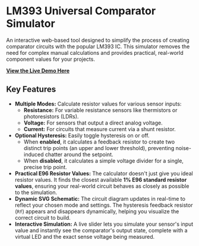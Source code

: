 # LM393 Universal Comparator Simulator

An interactive web-based tool designed to simplify the process of creating comparator circuits with the popular LM393 IC. This simulator removes the need for complex manual calculations and provides practical, real-world component values for your projects.

**[View the Live Demo Here](https://petervanderwalt.github.io/lm393-calculator-deluxe/)**

## Key Features

*   **Multiple Modes:** Calculate resistor values for various sensor inputs:
    *   **Resistance:** For variable resistance sensors like thermistors or photoresistors (LDRs).
    *   **Voltage:** For sensors that output a direct analog voltage.
    *   **Current:** For circuits that measure current via a shunt resistor.
*   **Optional Hysteresis:** Easily toggle hysteresis on or off.
    *   When **enabled**, it calculates a feedback resistor to create two distinct trip points (an upper and lower threshold), preventing noise-induced chatter around the setpoint.
    *   When **disabled**, it calculates a simple voltage divider for a single, precise trip point.
*   **Practical E96 Resistor Values:** The calculator doesn't just give you ideal resistor values. It finds the closest available **1% E96 standard resistor values**, ensuring your real-world circuit behaves as closely as possible to the simulation.
*   **Dynamic SVG Schematic:** The circuit diagram updates in real-time to reflect your chosen mode and settings. The hysteresis feedback resistor (`Rf`) appears and disappears dynamically, helping you visualize the correct circuit to build.
*   **Interactive Simulation:** A live slider lets you simulate your sensor's input value and instantly see the comparator's output state, complete with a virtual LED and the exact sense voltage being measured.
